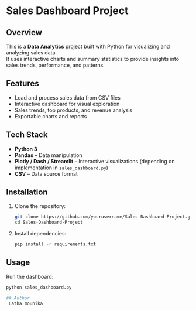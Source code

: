 # Sales Dashboard Project

## Overview
This is a **Data Analytics** project built with Python for visualizing and analyzing sales data.  
It uses interactive charts and summary statistics to provide insights into sales trends, performance, and patterns.

## Features
- Load and process sales data from CSV files
- Interactive dashboard for visual exploration
- Sales trends, top products, and revenue analysis
- Exportable charts and reports

## Tech Stack
- **Python 3**
- **Pandas** – Data manipulation
- **Plotly / Dash / Streamlit** – Interactive visualizations (depending on implementation in `sales_dashboard.py`)
- **CSV** – Data source format

## Installation
1. Clone the repository:
    ```bash
    git clone https://github.com/yourusername/Sales-Dashboard-Project.git
    cd Sales-Dashboard-Project
    ```
2. Install dependencies:
    ```bash
    pip install -r requirements.txt
    ```

## Usage
Run the dashboard:
```bash
python sales_dashboard.py

## Author
 Latha mounika
